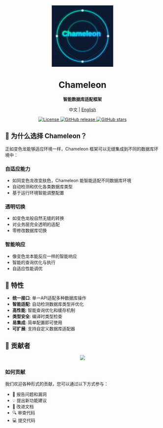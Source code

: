 <p align="center">
  <img src="./assets/Chameleon.svg" alt="Chameleon Logo" width="200" height="200"/>
</p>

<h1 align="center">Chameleon</h1>

<p align="center">
  <strong>智能数据库适配框架</strong>
</p>

<p align="center">
  中文 | <a href="README.md">English</a>
</p>

<p align="center">
  <a href="LICENSE">
    <img src="https://img.shields.io/badge/license-Apache%202-blue.svg" alt="License"/>
  </a>
  <a href="https://github.com/yourusername/chameleon/releases">
    <img src="https://img.shields.io/github/v/release/yourusername/chameleon" alt="GitHub release"/>
  </a>
  <a href="https://github.com/yourusername/chameleon/stargazers">
    <img src="https://img.shields.io/github/stars/yourusername/chameleon" alt="GitHub stars"/>
  </a>
</p>

## 🦎 为什么选择 Chameleon？

正如变色龙能够适应环境一样，Chameleon 框架可以无缝集成到不同的数据库环境中：

### 自适应能力
- 如同变色龙改变肤色，Chameleon 能智能适配不同数据库环境
- 自动检测和优化各类数据库类型
- 基于运行环境智能调整配置

### 透明切换
- 如变色龙般自然无缝的转换
- 对业务层完全透明的适配
- 零修改数据库切换

### 智能响应
- 像变色龙本能反应一样的智能响应
- 智能的查询优化与执行
- 自适应性能调优

## 🚀 特性

- **统一接口**: 单一API适配多种数据库操作
- **智能适配**: 自动检测数据库类型并优化
- **高性能**: 智能查询优化和缓存机制
- **类型安全**: 编译时类型检查
- **易集成**: 简单配置即可使用
- **可扩展**: 支持自定义数据库适配器


## 👥 贡献者

<p align="center">
  <a href="https://github.com/steven1213/Chameleon/graphs/contributors">
    <img src="https://contrib.rocks/image?repo=steven1213/Chameleon" />
  </a>
</p>

### 如何贡献
我们欢迎各种形式的贡献，您可以通过以下方式参与：
- 🐛 报告问题和漏洞
- 💡 提出新功能建议
- 📖 改进文档
- 🔍 审查代码
- 💻 提交代码